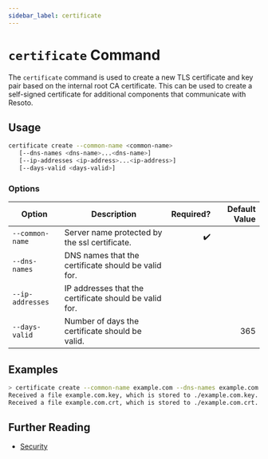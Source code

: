 ```yaml
---
sidebar_label: certificate
---
```


# `certificate` Command

The `certificate` command is used to create a new TLS certificate and key pair based on the internal root CA certificate. This can be used to create a self-signed certificate for additional components that communicate with Resoto.

## Usage

```bash
certificate create --common-name <common-name>
   [--dns-names <dns-name>...<dns-name>]
   [--ip-addresses <ip-address>...<ip-address>]
   [--days-valid <days-valid>]
```

### Options

| Option           | Description                                            | Required? | Default Value |
| ---------------- | ------------------------------------------------------ | --------: | ------------: |
| `--common-name`  | Server name protected by the ssl certificate.          |        ✔️ |               |
| `--dns-names`    | DNS names that the certificate should be valid for.    |           |               |
| `--ip-addresses` | IP addresses that the certificate should be valid for. |           |               |
| `--days-valid`   | Number of days the certificate should be valid.        |           |           365 |

## Examples

```bash title="Chunking with size of 2"
> certificate create --common-name example.com --dns-names example.com *.example.com --days-valid 365
​Received a file example.com.key, which is stored to ./example.com.key.
​Received a file example.com.crt, which is stored to ./example.com.crt.
```

## Further Reading

- [Security](../../../concepts/security.md)
